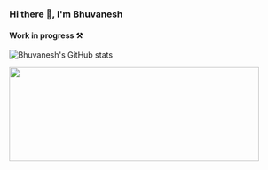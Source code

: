 ### Hi there 👋, I'm Bhuvanesh

#### Work in progress ⚒️

![Bhuvanesh's GitHub stats](https://github-readme-stats.vercel.app/api?username=BhuvaneshPatil&show_icons=true&theme=onedark)
<!--
**BhuvaneshPatil/BhuvaneshPatil** is a ✨ _special_ ✨ repository because its `README.md` (this file) appears on your GitHub profile.

Here are some ideas to get you started:

- 🔭 I’m currently working on ...
- 🌱 I’m currently learning ...
- 👯 I’m looking to collaborate on ...
- 🤔 I’m looking for help with ...
- 💬 Ask me about ...
- 📫 How to reach me: ...
- 😄 Pronouns: ...
- ⚡ Fun fact: ...
-->

<a href="https://novu.co/contributors/BhuvaneshPatil/"><img src="https://contributors.novu.co/profiles/BhuvaneshPatil-small.jpg" height="170" width="450" alt="" /></a>
